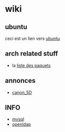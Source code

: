 # wiki

## ubuntu

ceci est un lien vers [ubuntu](ubuntu)

## arch related stuff

- la [liste des paquets](wiki/arch/pklist.txt)

## annonces

- [canon_5D](canon_5D)

## INFO

- [mysql](mysql)
- [openldap](openldap)
